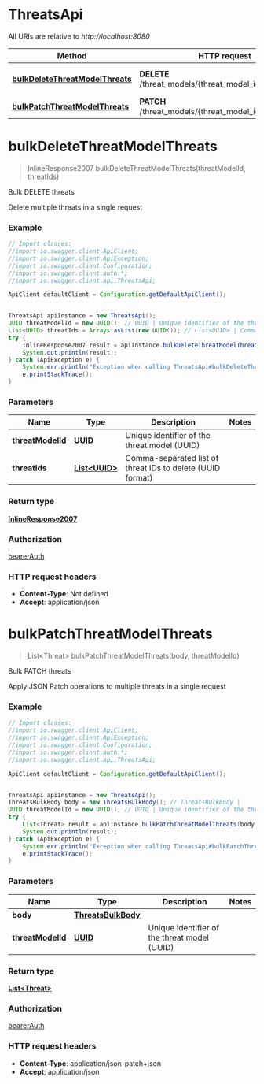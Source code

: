 # ThreatsApi

All URIs are relative to *http://localhost:8080*

Method | HTTP request | Description
------------- | ------------- | -------------
[**bulkDeleteThreatModelThreats**](ThreatsApi.md#bulkDeleteThreatModelThreats) | **DELETE** /threat_models/{threat_model_id}/threats/bulk | Bulk DELETE threats
[**bulkPatchThreatModelThreats**](ThreatsApi.md#bulkPatchThreatModelThreats) | **PATCH** /threat_models/{threat_model_id}/threats/bulk | Bulk PATCH threats

<a name="bulkDeleteThreatModelThreats"></a>
# **bulkDeleteThreatModelThreats**
> InlineResponse2007 bulkDeleteThreatModelThreats(threatModelId, threatIds)

Bulk DELETE threats

Delete multiple threats in a single request

### Example
```java
// Import classes:
//import io.swagger.client.ApiClient;
//import io.swagger.client.ApiException;
//import io.swagger.client.Configuration;
//import io.swagger.client.auth.*;
//import io.swagger.client.api.ThreatsApi;

ApiClient defaultClient = Configuration.getDefaultApiClient();


ThreatsApi apiInstance = new ThreatsApi();
UUID threatModelId = new UUID(); // UUID | Unique identifier of the threat model (UUID)
List<UUID> threatIds = Arrays.asList(new UUID()); // List<UUID> | Comma-separated list of threat IDs to delete (UUID format)
try {
    InlineResponse2007 result = apiInstance.bulkDeleteThreatModelThreats(threatModelId, threatIds);
    System.out.println(result);
} catch (ApiException e) {
    System.err.println("Exception when calling ThreatsApi#bulkDeleteThreatModelThreats");
    e.printStackTrace();
}
```

### Parameters

Name | Type | Description  | Notes
------------- | ------------- | ------------- | -------------
 **threatModelId** | [**UUID**](.md)| Unique identifier of the threat model (UUID) |
 **threatIds** | [**List&lt;UUID&gt;**](UUID.md)| Comma-separated list of threat IDs to delete (UUID format) |

### Return type

[**InlineResponse2007**](InlineResponse2007.md)

### Authorization

[bearerAuth](../README.md#bearerAuth)

### HTTP request headers

 - **Content-Type**: Not defined
 - **Accept**: application/json

<a name="bulkPatchThreatModelThreats"></a>
# **bulkPatchThreatModelThreats**
> List&lt;Threat&gt; bulkPatchThreatModelThreats(body, threatModelId)

Bulk PATCH threats

Apply JSON Patch operations to multiple threats in a single request

### Example
```java
// Import classes:
//import io.swagger.client.ApiClient;
//import io.swagger.client.ApiException;
//import io.swagger.client.Configuration;
//import io.swagger.client.auth.*;
//import io.swagger.client.api.ThreatsApi;

ApiClient defaultClient = Configuration.getDefaultApiClient();


ThreatsApi apiInstance = new ThreatsApi();
ThreatsBulkBody body = new ThreatsBulkBody(); // ThreatsBulkBody | 
UUID threatModelId = new UUID(); // UUID | Unique identifier of the threat model (UUID)
try {
    List<Threat> result = apiInstance.bulkPatchThreatModelThreats(body, threatModelId);
    System.out.println(result);
} catch (ApiException e) {
    System.err.println("Exception when calling ThreatsApi#bulkPatchThreatModelThreats");
    e.printStackTrace();
}
```

### Parameters

Name | Type | Description  | Notes
------------- | ------------- | ------------- | -------------
 **body** | [**ThreatsBulkBody**](ThreatsBulkBody.md)|  |
 **threatModelId** | [**UUID**](.md)| Unique identifier of the threat model (UUID) |

### Return type

[**List&lt;Threat&gt;**](Threat.md)

### Authorization

[bearerAuth](../README.md#bearerAuth)

### HTTP request headers

 - **Content-Type**: application/json-patch+json
 - **Accept**: application/json

